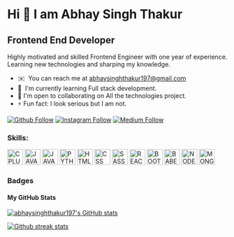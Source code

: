 # Hi 👋 I am Abhay Singh Thakur
## Frontend End Developer
Highly motivated and skilled Frontend Engineer with one year of experience. Learning new technologies and sharping my knowledge.

* ✉️  You can reach me at [abhaysinghthakur197@gmail.com](mailto:abhaysinghthakur197@gmail.com)
* 🧠  I'm currently learning Full stack development.
* 🤝  I'm open to collaborating on All the technologies project.
* ⚡ Fun fact: I look serious but I am not.

[![Github Follow](https://img.shields.io/badge/Github-100000?style=flat-square&logo=github&logoColor=white)](https://github.com/abhaysinghthakur197)
[![Instagram Follow](https://img.shields.io/badge/Instagram-E4405F?style=flat-square&logo=instagram&logoColor=white)](https://instagram.com/im_abhaysingh)
[![Medium Follow](https://img.shields.io/badge/Medium-12100E?style=flat-square&logo=medium&logoColor=white)](https://medium.com/https://medium.com/@Abhay__singh)


<h3 align="left">Skills:</h3>
<p align="left">

<a href="https://docs.microsoft.com/en-us/cpp/?view=msvc-170" target="_blank" rel="noreferrer"><img src="https://cdn.jsdelivr.net/gh/devicons/devicon/icons/cplusplus/cplusplus-original.svg" width="36" height="36" alt="CPLUS" /></a>
<a href="https://docs.oracle.com/en/java/" target="_blank" rel="noreferrer"><img src="https://cdn.jsdelivr.net/gh/devicons/devicon/icons/java/java-original.svg" width="36" height="36" alt="JAVA" /></a>
<a href="https://www.javascript.com/" target="_blank" rel="noreferrer"><img src="https://cdn.jsdelivr.net/gh/devicons/devicon/icons/javascript/javascript-original.svg" width="36" height="36" alt="JAVASCRIPT" /></a>
<a href="https://www.python.org/" target="_blank" rel="noreferrer"><img src="https://cdn.jsdelivr.net/gh/devicons/devicon/icons/python/python-original.svg" width="36" height="36" alt="PYTHON" /></a>
<a href="https://developer.mozilla.org/en-US/docs/Web/HTML" target="_blank" rel="noreferrer"><img src="https://cdn.jsdelivr.net/gh/devicons/devicon/icons/html5/html5-original.svg" width="36" height="36" alt="HTML" /></a> 
<a href="https://developer.mozilla.org/en-US/docs/Web/CSS" target="_blank" rel="noreferrer"><img src="https://cdn.jsdelivr.net/gh/devicons/devicon/icons/css3/css3-original.svg" width="36" height="36" alt="CSS" /></a> 
<a href="https://sass-lang.com/" target="_blank" rel="noreferrer"><img src="https://cdn.jsdelivr.net/gh/devicons/devicon/icons/sass/sass-original.svg" width="36" height="36" alt="SASS" /></a> 
<a href="https://reactjs.org/" target="_blank" rel="noreferrer"><img src="https://cdn.jsdelivr.net/gh/devicons/devicon/icons/react/react-original.svg" width="36" height="36" alt="REACT" /></a> 
<a href="https://getbootstrap.com/" target="_blank" rel="noreferrer"><img src="https://cdn.jsdelivr.net/gh/devicons/devicon/icons/bootstrap/bootstrap-original.svg" width="36" height="36" alt="BOOTSTRAP" /></a> 
<a href="https://babeljs.io/" target="_blank" rel="noreferrer"><img src="https://cdn.jsdelivr.net/gh/devicons/devicon/icons/babel/babel-original.svg" width="36" height="36" alt="BABEL" /></a> 
<a href="https://nodejs.org/en/" target="_blank" rel="noreferrer"><img src="https://cdn.jsdelivr.net/gh/devicons/devicon/icons/nodejs/nodejs-original.svg" width="36" height="36" alt="NODEJS" /></a> 
<a href="https://www.mongodb.com/" target="_blank" rel="noreferrer"><img src="https://cdn.jsdelivr.net/gh/devicons/devicon/icons/mongodb/mongodb-original.svg" width="36" height="36" alt="MONGODB" /></a> 

</p>


### Badges

<h4>My GitHub Stats</h4>
<a href="http://www.github.com/abhaysinghthakur197"><img src="https://github-readme-stats.vercel.app/api?username=abhaysinghthakur197&show_icons=true&title_color=ff6e96&icon_color=79dafa&text_color=f8f8f2&bg_color=282a36&hide_border=true" alt="abhaysinghthakur197's GitHub stats" /></a>

<a href="http://www.github.com/abhaysinghthakur197"><img src="https://github-readme-streak-stats.herokuapp.com/?user=abhaysinghthakur197&stroke=ff6e96&background=282a36&ring=ff6e96&fire=79dafa&currStreakNum=79dafa&currStreakLabel=79dafa&sideNums=ff6e96&sideLabels=ff6e96&dates=f8f8f2&hide_border=true" alt="Github streak stats"/></a>



